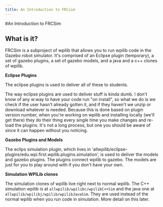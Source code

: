 ```yaml
---
title: An Introduction to FRCsim
---
```

#An Introduction to FRCSim


## What is it?

FRCSim is a subproject of wpilib that allows you to run wpilib code in the Gazebo robot simulator. It's comprised of an Eclipse plugin (temporary), a set of gazebo plugins, a set of gazebo models, and a java and a c++ clones of wpilib.

**Eclipse Plugins**

The eclipse plugins is used to deliver all of these to students.
>
The way eclipse plugins are used to deliver stuff is kinda dumb. I don't know of any w:way to have your code run "on install", so what we do is we check if the user hasn't already gotten it, and if they haven't we unzip or download whatever is needed. Because this is done based on plugin version number, when you're working on wpilib and installing locally (we'll get there) they do their thing every single time you make changes and re-load the plugins. It's not a long process, but one you should be aware of since it can happen without you noticing.

**Gazebo Plugins and Models**

The eclips simulation plugin, which lives in 'allwpilib/eclipse-plugins/edu.wpi.first.wpilib.plugins.simulation', is used to deliver the models and gazebo plugins. The plugins connect wpilib to gazebo. The models are just for you to play around with if you don't have your own.

**Simulation WPILib clones**

The simulation clones of wpilib live right next to normal wpilib. The C++ simulation wpilib is at `allwpilib/wpilibc/wpilibC++Sim` and the java one at `allwpilib/wpilibj/wpilib/wpilibJavaSim`. They are used instead of the normal wpilib when you run code in simulation. More detail on this later.



